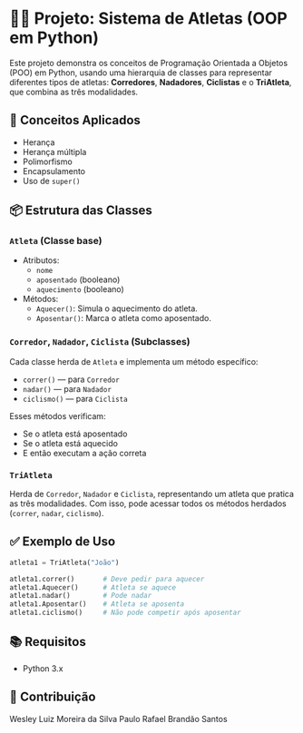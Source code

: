 
# 🏃‍♂️ Projeto: Sistema de Atletas (OOP em Python)

Este projeto demonstra os conceitos de Programação Orientada a Objetos (POO) em Python, usando uma hierarquia de classes para representar diferentes tipos de atletas: **Corredores**, **Nadadores**, **Ciclistas** e o **TriAtleta**, que combina as três modalidades.

## 🧠 Conceitos Aplicados

- Herança
- Herança múltipla
- Polimorfismo
- Encapsulamento
- Uso de `super()`

## 📦 Estrutura das Classes

### `Atleta` (Classe base)
- Atributos:
  - `nome`
  - `aposentado` (booleano)
  - `aquecimento` (booleano)
- Métodos:
  - `Aquecer()`: Simula o aquecimento do atleta.
  - `Aposentar()`: Marca o atleta como aposentado.

### `Corredor`, `Nadador`, `Ciclista` (Subclasses)
Cada classe herda de `Atleta` e implementa um método específico:
- `correr()` — para `Corredor`
- `nadar()` — para `Nadador`
- `ciclismo()` — para `Ciclista`

Esses métodos verificam:
- Se o atleta está aposentado
- Se o atleta está aquecido
- E então executam a ação correta

### `TriAtleta`
Herda de `Corredor`, `Nadador` e `Ciclista`, representando um atleta que pratica as três modalidades. Com isso, pode acessar todos os métodos herdados (`correr`, `nadar`, `ciclismo`).

## ✅ Exemplo de Uso

```python
atleta1 = TriAtleta("João")

atleta1.correr()       # Deve pedir para aquecer
atleta1.Aquecer()      # Atleta se aquece
atleta1.nadar()        # Pode nadar
atleta1.Aposentar()    # Atleta se aposenta
atleta1.ciclismo()     # Não pode competir após aposentar
```

## 📚 Requisitos
- Python 3.x

## 🤝 Contribuição
Wesley Luiz Moreira da Silva
Paulo Rafael Brandão Santos
